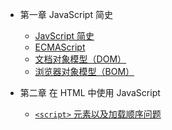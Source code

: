 * 第一章 JavaScript 简史

  * [JavScript 简史](chapter01-javascript-brief-history.md)
  * [ECMAScript](chapter01-ecmascript.md)
  * [文档对象模型（DOM）](chapter01-dom.md)
  * [浏览器对象模型（BOM）](chapter01-bom.md)

* 第二章 在 HTML 中使用 JavaScript

  * [ `<script>` 元素以及加载顺序问题](chapter02-script.md)